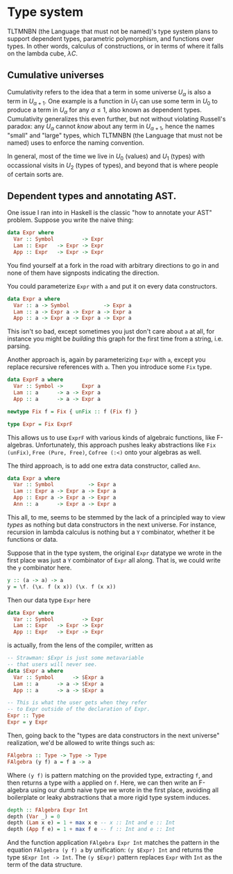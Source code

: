 # Type system

TLTMNBN (the Language that must not be named)'s type system plans to support dependent types, parametric polymorphism, and functions over types. In other words, calculus of constructions, or in terms of where it falls on the lambda cube, $\lambda C$.

## Cumulative universes

Cumulativity refers to the idea that a term in some universe $U_\alpha$ is also a term in $U_{\alpha+1}$. One example is a function in $U_1$ can use some term in $U_0$ to produce a term in $U_\alpha$ for any $\alpha \le 1$, also known as dependent types. Cumulativity generalizes this even further, but not without violating Russell's paradox: any $U_\alpha$ cannot _know_ about any term in $U_{\alpha+1}$, hence the names "small" and "large" types, which TLTMNBN (the Language that must not be named) uses to enforce the naming convention.

In general, most of the time we live in $U_0$ (values) and $U_1$ (types) with occassional visits in $U_2$ (types of types), and beyond that is where people of certain sorts are.

## Dependent types and annotating AST.

One issue I ran into in Haskell is the classic "how to annotate your AST" problem. Suppose you write the naive thing:

```hs
data Expr where
  Var :: Symbol         -> Expr
  Lam :: Expr   -> Expr -> Expr
  App :: Expr   -> Expr -> Expr
```

You find yourself at a fork in the road with arbitrary directions to go in and none of them have signposts indicating the direction.

You could parameterize `Expr` with `a` and put it on every data constructors.

```hs
data Expr a where
  Var :: a -> Symbol           -> Expr a
  Lam :: a -> Expr a -> Expr a -> Expr a
  App :: a -> Expr a -> Expr a -> Expr a
```

This isn't so bad, except sometimes you just don't care about `a` at all, for instance you might be _building_ this graph for the first time from a string, i.e. parsing.

Another approach is, again by parameterizing `Expr` with `a`, except you replace recursive references with `a`. Then you introduce some `Fix` type.

```hs
data ExprF a where
  Var :: Symbol ->      Expr a
  Lam :: a      -> a -> Expr a
  App :: a      -> a -> Expr a

newtype Fix f = Fix { unFix :: f (Fix f) }

type Expr = Fix ExprF
```

This allows us to use `ExprF` with various kinds of algebraic functions, like F-algebras. Unfortunately, this approach pushes leaky abstractions like `Fix (unFix)`, `Free (Pure, Free)`, `Cofree (:<)` onto your algebras as well.

The third approach, is to add one extra data constructor, called `Ann`.

```hs
data Expr a where
  Var :: Symbol           -> Expr a
  Lam :: Expr a -> Expr a -> Expr a
  App :: Expr a -> Expr a -> Expr a
  Ann :: a      -> Expr a -> Expr a
```

This all, to me, seems to be stemmed by the lack of a principled way to view _types_ as nothing but data constructors in the next universe. For instance, recursion in lambda calculus is nothing but a `Y` combinator, whether it be functions or data.

Suppose that in the type system, the original `Expr` datatype we wrote in the first place was just a `Y` combinator of `Expr` all along. That is, we could write the `y` combinator here.

```hs
y :: (a -> a) -> a
y = \f. (\x. f (x x)) (\x. f (x x))
```

Then our data type `Expr` here

```hs
data Expr where
  Var :: Symbol         -> Expr
  Lam :: Expr   -> Expr -> Expr
  App :: Expr   -> Expr -> Expr
```

is actually, from the lens of the compiler, written as

```hs
-- Strawman: $Expr is just some metavariable
-- that users will never see.
data $Expr a where
  Var :: Symbol      -> $Expr a
  Lam :: a      -> a -> $Expr a
  App :: a      -> a -> $Expr a

-- This is what the user gets when they refer
-- to Expr outside of the declaration of Expr.
Expr :: Type
Expr = y Expr
```

Then, going back to the "types are data constructors in the next universe" realization, we'd be allowed to write things such as:

```hs
FAlgebra :: Type -> Type -> Type
FAlgebra (y f) a = f a -> a
```

Where `(y f)` is pattern matching on the provided type, extracting `f`, and then returns a type with `a` applied on `f`. Here, we can then write an F-algebra using our dumb naive type we wrote in the first place, avoiding all boilerplate or leaky abstractions that a more rigid type system induces.

```hs
depth :: FAlgebra Expr Int
depth (Var _) = 0
depth (Lam x e) = 1 + max x e -- x :: Int and e :: Int
depth (App f e) = 1 + max f e -- f :: Int and e :: Int
```

And the function application `FAlgebra Expr Int` matches the pattern in the equation `FAlgebra (y f) a` by unification: `(y $Expr) Int` and returns the type `$Expr Int -> Int`. The `(y $Expr)` pattern replaces `Expr` with `Int` as the term of the data structure.
